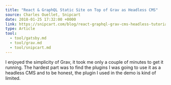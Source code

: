 ```yaml
---
title: "React & GraphQL Static Site on Top of Grav as Headless CMS"
source: Charles Ouellet, Snipcart
date: 2018-01-25 17:32:00 +0000
link: https://snipcart.com/blog/react-graphql-grav-cms-headless-tutorial
type: Article
tool:
  - tool/gatsby.md
  - tool/grav.md
  - tool/snipcart.md
---
```

I enjoyed the simplicity of Grav, it took me only a couple of minutes to get it running. The hardest part was to find the plugins I was going to use it as a headless CMS and to be honest, the plugin I used in the demo is kind of limited.
